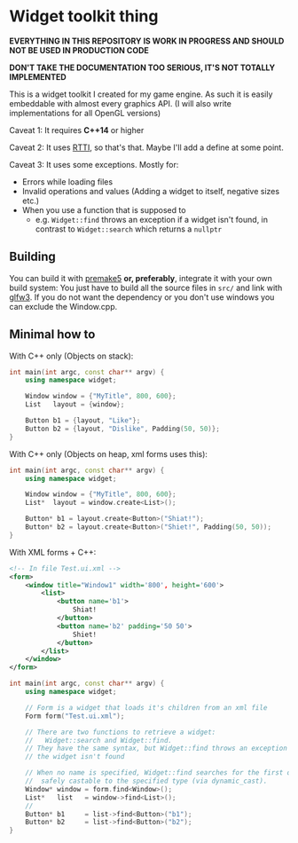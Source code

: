 # Widget toolkit thing

**EVERYTHING IN THIS REPOSITORY IS WORK IN PROGRESS AND SHOULD NOT BE USED IN PRODUCTION CODE**

**DON'T TAKE THE DOCUMENTATION TOO SERIOUS, IT'S NOT TOTALLY IMPLEMENTED**

This is a widget toolkit I created for my game engine.
As such it is easily embeddable with almost every graphics API.
(I will also write implementations for all OpenGL versions)

Caveat 1: It requires **C++14** or higher

Caveat 2: It uses [RTTI](https://en.wikipedia.org/wiki/Run-time_type_information), so that's that. Maybe I'll add a define at some point.

Caveat 3: It uses some exceptions.
Mostly for:
- Errors while loading files
- Invalid operations and values (Adding a widget to itself, negative sizes etc.)
- When you use a function that is supposed to
  - e.g. `Widget::find` throws an exception if a widget isn't found, in contrast to `Widget::search` which returns a `nullptr`

## Building

You can build it with [premake5](https://github.com/premake/premake-core/wiki) **or, preferably**, integrate it with your own build system:
You just have to build all the source files in `src/` and link with [glfw3](http://www.glfw.org).
If you do not want the dependency or you don't use windows you can exclude the Window.cpp.

## Minimal how to

With C++ only (Objects on stack):
```c++
int main(int argc, const char** argv) {
	using namespace widget;

	Window window = {"MyTitle", 800, 600};
	List   layout = {window};

	Button b1 = {layout, "Like"};
	Button b2 = {layout, "Dislike", Padding(50, 50)};
}
```

With C++ only (Objects on heap, xml forms uses this):
```c++
int main(int argc, const char** argv) {
	using namespace widget;

	Window window = {"MyTitle", 800, 600};
	List*  layout = window.create<List>();

	Button* b1 = layout.create<Button>("Shiat!");
	Button* b2 = layout.create<Button>("Shiet!", Padding(50, 50));
}
```

With XML forms + C++:
```xml
<!-- In file Test.ui.xml -->
<form>
	<window title="Window1" width='800', height='600'>
		<list>
			<button name='b1'>
				Shiat!
			</button>
			<button name='b2' padding='50 50'>
				Shiet!
			</button>
		</list>
	</window>
</form>
```

```c++
int main(int argc, const char** argv) {
	using namespace widget;

	// Form is a widget that loads it's children from an xml file
	Form form("Test.ui.xml");

	// There are two functions to retrieve a widget:
	//   Widget::search and Widget::find.
	// They have the same syntax, but Widget::find throws an exception when
	// the widget isn't found

	// When no name is specified, Widget::find searches for the first object
	//  safely castable to the specified type (via dynamic_cast).
	Window* window = form.find<Window>();
	List*   list   = window->find<List>();
	//
	Button* b1     = list->find<Button>("b1");
	Button* b2     = list->find<Button>("b2");
}
```
